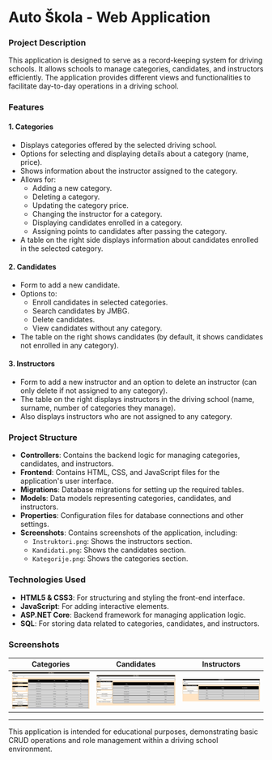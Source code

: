 # Auto Škola - Web Application

### Project Description
This application is designed to serve as a record-keeping system for driving schools. It allows schools to manage categories, candidates, and instructors efficiently. The application provides different views and functionalities to facilitate day-to-day operations in a driving school.

### Features
#### 1. Categories
- Displays categories offered by the selected driving school.
- Options for selecting and displaying details about a category (name, price).
- Shows information about the instructor assigned to the category.
- Allows for:
  - Adding a new category.
  - Deleting a category.
  - Updating the category price.
  - Changing the instructor for a category.
  - Displaying candidates enrolled in a category.
  - Assigning points to candidates after passing the category.
- A table on the right side displays information about candidates enrolled in the selected category.

#### 2. Candidates
- Form to add a new candidate.
- Options to:
  - Enroll candidates in selected categories.
  - Search candidates by JMBG.
  - Delete candidates.
  - View candidates without any category.
- The table on the right shows candidates (by default, it shows candidates not enrolled in any category).

#### 3. Instructors
- Form to add a new instructor and an option to delete an instructor (can only delete if not assigned to any category).
- The table on the right displays instructors in the driving school (name, surname, number of categories they manage).
- Also displays instructors who are not assigned to any category.

### Project Structure
- **Controllers**: Contains the backend logic for managing categories, candidates, and instructors.
- **Frontend**: Contains HTML, CSS, and JavaScript files for the application's user interface.
- **Migrations**: Database migrations for setting up the required tables.
- **Models**: Data models representing categories, candidates, and instructors.
- **Properties**: Configuration files for database connections and other settings.
- **Screenshots**: Contains screenshots of the application, including:
  - `Instruktori.png`: Shows the instructors section.
  - `Kandidati.png`: Shows the candidates section.
  - `Kategorije.png`: Shows the categories section.
  
### Technologies Used
- **HTML5 & CSS3**: For structuring and styling the front-end interface.
- **JavaScript**: For adding interactive elements.
- **ASP.NET Core**: Backend framework for managing application logic.
- **SQL**: For storing data related to categories, candidates, and instructors.

### Screenshots
| Categories | Candidates | Instructors |
| ---------- | ---------- | ----------- |
| ![Categories](Screenshots/Kategorije.png) | ![Candidates](Screenshots/Kandidati.png) | ![Instructors](Screenshots/Instruktori.png) |

---

This application is intended for educational purposes, demonstrating basic CRUD operations and role management within a driving school environment.
